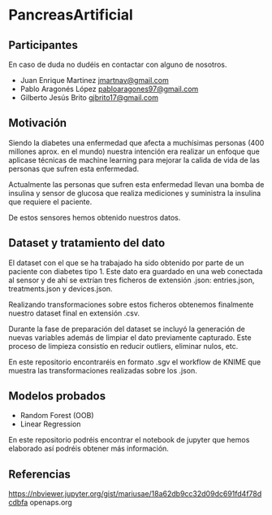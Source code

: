 # PancreasArtificial

## Participantes

En caso de duda no dudéis en contactar con alguno de nosotros.

* Juan Enrique Martinez jmartnav@gmail.com
* Pablo Aragonés López pabloaragones97@gmail.com
* Gilberto Jesús Brito gjbrito17@gmail.com

## Motivación

Siendo la diabetes una enfermedad que afecta a muchísimas personas (400 millones aprox. en el mundo) nuestra intención era realizar un enfoque que aplicase técnicas de machine learning para mejorar la calida de vida de las personas que sufren esta enfermedad.

Actualmente las personas que sufren esta enfermedad llevan una bomba de insulina y sensor de glucosa que realiza mediciones y suministra la insulina que requiere el paciente.

De estos sensores hemos obtenido nuestros datos.

## Dataset y tratamiento del dato

El dataset con el que se ha trabajado ha sido obtenido por parte de un paciente con diabetes tipo 1. Este dato era guardado en una web conectada al sensor y de ahí se extrían tres ficheros de extensión .json: entries.json, treatments.json y devices.json.

Realizando transformaciones sobre estos ficheros obtenemos finalmente nuestro dataset final en extensión .csv.

Durante la fase de preparación del dataset se incluyó la generación de nuevas variables además de limpiar el dato previamente capturado. Este proceso de limpieza consistío en reducir outliers, eliminar nulos, etc.

En este repositorio encontraréis en formato .sgv el workflow de KNIME que muestra las transformaciones realizadas sobre los .json.

## Modelos probados

- Random Forest (OOB)
- Linear Regression

En este repositorio podréis encontrar el notebook de jupyter que hemos elaborado así podréis obtener más información.

## Referencias

https://nbviewer.jupyter.org/gist/mariusae/18a62db9cc32d09dc691fd4f78dcdbfa
openaps.org


